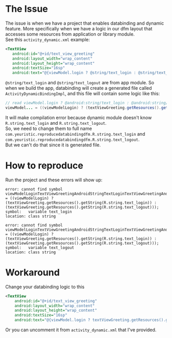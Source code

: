 # The Issue
The issue is when we have a project that enables databinding and dynamic feature. 
More specifically when we have a logic in our dfm layout that accesses some resources from application or library module.  
See this `activity_dynamic.xml` example:  
``` xml
<TextView
   android:id="@+id/text_view_greeting"
   android:layout_width="wrap_content"
   android:layout_height="wrap_content"
   android:textSize="16sp"
   android:text="@{viewModel.login ? @string/text_login : @string/text_logout}"/>
```  
`@string/text_login` and `@string/text_logout` are from app module. 
So when we build the app, databinding will create a generated file called `ActivityDynamicBindingImpl`, and this file will contain some logic like this:  
``` java
// read viewModel.login ? @android:string/text_login : @android:string/text_logout
viewModel... = ((viewModelLogin) ? (textViewGreeting.getResources().getString(R.string.text_login)) : (textViewGreeting.getResources().getString(R.string.text_logout)));
```  
It will make compilation error because dynamic module doesn't know `R.string.text_login` and `R.string.text_logout`.  
So, we need to change them to full name `com.yeuristic.reproducedatabindingdfm.R.string.text_login` and `com.yeuristic.reproducedatabindingdfm.R.string.text_logout`.  
But we can't do that since it is generated file.  
  
# How to reproduce
Run the project and these errors will show up:  
```
error: cannot find symbol viewModelLoginTextViewGreetingAndroidStringTextLoginTextViewGreetingAndroidStringTextLogout = ((viewModelLogin) ? (textViewGreeting.getResources().getString(R.string.text_login)) : (textViewGreeting.getResources().getString(R.string.text_logout)));
symbol:   variable text_login
location: class string
```
```
error: cannot find symbol viewModelLoginTextViewGreetingAndroidStringTextLoginTextViewGreetingAndroidStringTextLogout = ((viewModelLogin) ? (textViewGreeting.getResources().getString(R.string.text_login)) : (textViewGreeting.getResources().getString(R.string.text_logout)));
symbol:   variable text_logout
location: class string
```  
# Workaround
Change your databinding logic to this  
``` xml
<TextView
    android:id="@+id/text_view_greeting"
    android:layout_width="wrap_content"
    android:layout_height="wrap_content"
    android:textSize="16sp"
    android:text="@{viewModel.login ? textViewGreeting.getResources().getString(com.yeuristic.reproducedatabindingdfm.R.string.text_login) : textViewGreeting.getResources().getString(com.yeuristic.reproducedatabindingdfm.R.string.text_logout)}"/>
```  
Or you can uncomment it from `activity_dynamic.xml` that I've provided.
